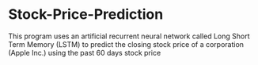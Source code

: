 # Stock-Price-Prediction
This program uses an artificial recurrent neural network called Long Short Term Memory (LSTM) to predict the closing stock price of a corporation (Apple Inc.) using the past 60 days stock price
